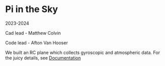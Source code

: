 # Pi in the Sky

2023-2024

Cad lead - Matthew Colvin

Code lead - Afton Van Hooser

We built an RC plane which collects gyroscopic and atmospheric data.
For the juicy details, see [Documentation](https://github.com/Avanhoo/pi-in-the-sky/blob/main/documentation.md)
